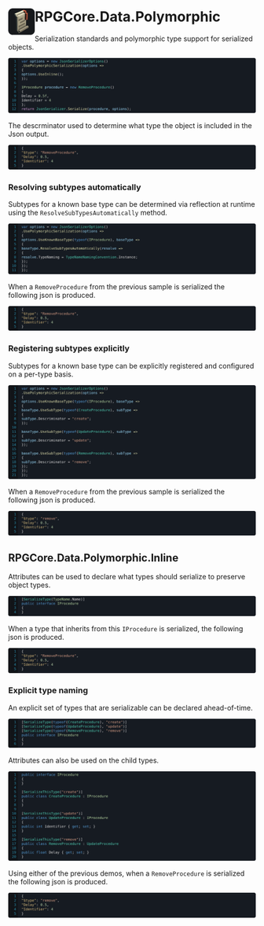 <h1>
<img src="../../icon.png" width="54" height="54" align="left" />
RPGCore.Data.Polymorphic
</h1>

Serialization standards and polymorphic type support for serialized objects.

![Usage](../../../docs/samples/RPGCore.Data/PolymorphicInlineOptions.serialize.svg)

The descrminator used to determine what type the object is included in the Json output.

![Child types with attribute output](../../../docs/samples/RPGCore.Data/PolymorphicFluentBaseAutoResolve.output.svg)

### Resolving subtypes automatically

Subtypes for a known base type can be determined via reflection at runtime using the `ResolveSubTypesAutomatically` method.

![Usage](../../../docs/samples/RPGCore.Data/PolymorphicFluentBaseAutoResolve.configure.svg)

When a `RemoveProcedure` from the previous sample is serialized the following json is produced.

![Child types with attribute output](../../../docs/samples/RPGCore.Data/PolymorphicFluentBaseAutoResolve.output.svg)

### Registering subtypes explicitly

Subtypes for a known base type can be explicitly registered and configured on a per-type basis.

![Usage](../../../docs/samples/RPGCore.Data/PolymorphicFluentBaseExplicit.configure.svg)

When a `RemoveProcedure` from the previous sample is serialized the following json is produced.

![Child types with attribute output](../../../docs/samples/RPGCore.Data/PolymorphicFluentBaseExplicit.output.svg)

## RPGCore.Data.Polymorphic.Inline

Attributes can be used to declare what types should serialize to preserve object types.

![Base type with attribute and naming convention](../../../docs/samples/RPGCore.Data/PolymorphicInlineBaseTypeName.types.svg)

When a type that inherits from this `IProcedure` is serialized, the following json is produced.

![Base type with attribute and naming convention serialized output](../../../docs/samples/RPGCore.Data/PolymorphicInlineBaseTypeName.output.svg)

### Explicit type naming

An explicit set of types that are serializable can be declared ahead-of-time.

![Base type with explicit attributes](../../../docs/samples/RPGCore.Data/PolymorphicInlineBaseExplicit.types.svg)

Attributes can also be used on the child types.

![Child types with attribute](../../../docs/samples/RPGCore.Data/PolymorphicInlineChildName.types.svg)

Using either of the previous demos, when a `RemoveProcedure` is serialized the following json is produced.

![Child types with attribute output](../../../docs/samples/RPGCore.Data/PolymorphicInlineBaseExplicit.output.svg)
